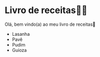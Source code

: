 # Livro de receitas:man_cook:

Olá, bem vindo(a) ao meu livro de receitas:wave:

- Lasanha
- Pavê
- Pudim
- Guioza

